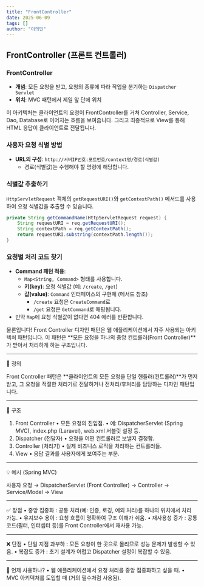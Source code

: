 ```yaml
---
title: "FrontController"
date: 2025-06-09
tags: []
author: "이의민"
---
```


## FrontController (프론트 컨트롤러)

### FrontController

* **개념**: 모든 요청을 받고, 요청의 종류에 따라 작업을 분기하는 `Dispatcher Servlet` 
* **위치**: MVC 패턴에서 제일 앞 단에 위치

이 아키텍처는 클라이언트의 요청이 FrontController를 거쳐 Controller, Service, Dao, Database로 이어지는 흐름을 보여줍니다. 그리고 최종적으로 View를 통해 HTML 응답이 클라이언트로 전달됩니다.

### 사용자 요청 식별 방법

* **URL의 구성**: `http://서버IP번호:포트번호/context명/경로(식별값)`
    * 경로(식별값)는 수행해야 할 명령에 해당합니다.

### 식별값 추출하기

`HttpServletRequest` 객체의 `getRequestURI()`와 `getContextPath()` 메서드를 사용하여 요청 식별값을 추출할 수 있습니다.

```java
private String getCommandName(HttpServletRequest request) {
    String requestURI = req.getRequestURI();
    String contextPath = req.getContextPath();
    return requestURI.substring(contextPath.length());
}
```

### 요청별 처리 코드 찾기

* **Command 패턴 적용**:
    * `Map<String, Command>` 형태를 사용합니다.
    * **키(key)**: 요청 식별값 (예: `/create`, `/get`)
    * **값(value)**: `Command` 인터페이스의 구현체 (메서드 참조)
        * `/create` 요청은 `CreateCommand`로
        * `/get` 요청은 `GetCommand`로 매핑됩니다.
* 만약 `Map`에 요청 식별값이 없다면 404 에러를 반환합니다.

물론입니다! Front Controller 디자인 패턴은 웹 애플리케이션에서 자주 사용되는 아키텍처 패턴입니다. 이 패턴은 **모든 요청을 하나의 중앙 컨트롤러(Front Controller)**가 받아서 처리하게 하는 구조입니다.

---

📌 정의

Front Controller 패턴은 **클라이언트의 모든 요청을 단일 핸들러(컨트롤러)**가 먼저 받고, 그 요청을 적절한 처리기로 전달하거나 전처리/후처리를 담당하는 디자인 패턴입니다.

---

🧩 구조
  1.  Front Controller
  •  모든 요청의 진입점.
  •  예: DispatcherServlet (Spring MVC), index.php (Laravel), web.xml 서블릿 설정 등.
  2.  Dispatcher (전달자)
  •  요청을 어떤 컨트롤러로 보낼지 결정함.
  3.  Controller (처리기)
  •  실제 비즈니스 로직을 처리하는 컨트롤러들.
  4.  View
  •  응답 결과를 사용자에게 보여주는 부분.

---

💡 예시 (Spring MVC)

사용자 요청 → DispatcherServlet (Front Controller) → Controller → Service/Model → View


---

✅ 장점
  •  중앙 집중화
: 공통 처리(예: 인증, 로깅, 예외 처리)를 하나의 위치에서 처리 가능.
  •  유지보수 용이
: 요청 흐름이 명확하여 구조 이해가 쉬움.
  •  재사용성 증가
: 공통 코드(필터, 인터셉터 등)를 Front Controller에서 재사용 가능.

---

❌ 단점
  •  단일 지점 과부하
: 모든 요청이 한 곳으로 몰리므로 성능 문제가 발생할 수 있음.
  •  복잡도 증가
: 초기 설계가 어렵고 Dispatcher 설정이 복잡할 수 있음.


--- 
🔧 언제 사용하나?
  •  웹 애플리케이션에서 요청 처리를 중앙 집중화하고 싶을 때.
  •  MVC 아키텍처를 도입할 때 (거의 필수처럼 사용됨).



